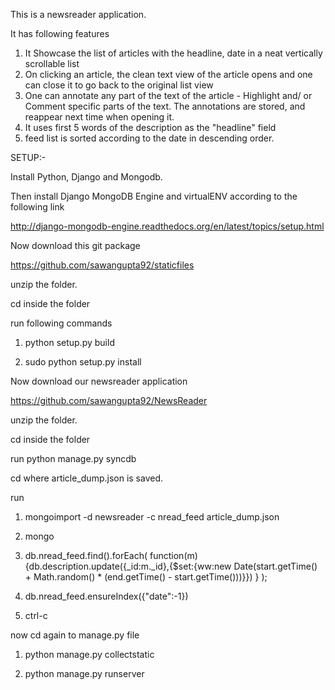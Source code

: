 This is a newsreader application.

It has following features

1) It Showcase the list of articles with the headline, date in a neat vertically scrollable list
2) On clicking an article, the clean text view of the article opens and one can close it to go back to the original list view
3) One can annotate any part of the text of the article - Highlight and/ or Comment specific parts of the text. The annotations are stored, and reappear next time when opening it.
4) It uses first 5 words of the description as the "headline" field
5) feed list is sorted according to the date in descending order.

SETUP:-

Install Python, Django and Mongodb.

Then install Django MongoDB Engine and virtualENV according to the following link

http://django-mongodb-engine.readthedocs.org/en/latest/topics/setup.html

Now download this git package

https://github.com/sawangupta92/staticfiles

unzip the folder.

cd inside the folder

run following commands

1) python setup.py build

2) sudo python setup.py install 

Now download our newsreader application

https://github.com/sawangupta92/NewsReader

unzip the folder.

cd inside the folder

run python manage.py syncdb

cd where article_dump.json is saved.

run 

1) mongoimport -d newsreader -c nread_feed article_dump.json

2) mongo

3) db.nread_feed.find().forEach( function(m) {db.description.update({_id:m._id},{$set:{ww:new Date(start.getTime() + Math.random() * (end.getTime() - start.getTime()))}}) } );

4) db.nread_feed.ensureIndex({"date":-1})

5) ctrl-c

now cd again to manage.py file

1) python manage.py collectstatic

2) python manage.py runserver